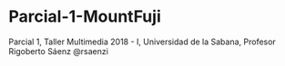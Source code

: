# Parcial-1-MountFuji
Parcial 1, Taller Multimedia 2018 - I, Universidad de la Sabana, Profesor Rigoberto Sáenz @rsaenzi
